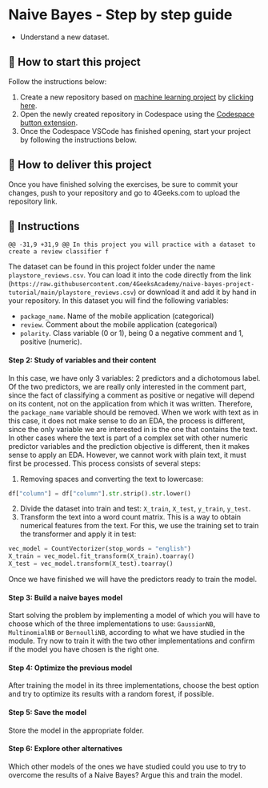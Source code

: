 <!-- hide -->
# Naive Bayes - Step by step guide
<!-- endhide -->

- Understand a new dataset.

## 🌱  How to start this project

Follow the instructions below:

1. Create a new repository based on [machine learning project](https://github.com/4GeeksAcademy/machine-learning-python-template/generate) by [clicking here](https://github.com/4GeeksAcademy/machine-learning-python-template).
2. Open the newly created repository in Codespace using the [Codespace button extension](https://docs.github.com/en/codespaces/developing-in-codespaces/creating-a-codespace-for-a-repository#creating-a-codespace-for-a-repository).
3. Once the Codespace VSCode has finished opening, start your project by following the instructions below.

## 🚛 How to deliver this project

Once you have finished solving the exercises, be sure to commit your changes, push to your repository and go to 4Geeks.com to upload the repository link.

## 📝 Instructions

	@@ -31,9 +31,9 @@ In this project you will practice with a dataset to create a review classifier f

The dataset can be found in this project folder under the name `playstore_reviews.csv`. You can load it into the code directly from the link (`https://raw.githubusercontent.com/4GeeksAcademy/naive-bayes-project-tutorial/main/playstore_reviews.csv`) or download it and add it by hand in your repository. In this dataset you will find the following variables:

- `package_name`. Name of the mobile application (categorical)
- `review`. Comment about the mobile application (categorical)
- `polarity`. Class variable (0 or 1), being 0 a negative comment and 1, positive (numeric).

#### Step 2: Study of variables and their content

In this case, we have only 3 variables: 2 predictors and a dichotomous label. Of the two predictors, we are really only interested in the comment part, since the fact of classifying a comment as positive or negative will depend on its content, not on the application from which it was written. Therefore, the `package_name` variable should be removed.
When we work with text as in this case, it does not make sense to do an EDA, the process is different, since the only variable we are interested in is the one that contains the text. In other cases where the text is part of a complex set with other numeric predictor variables and the prediction objective is different, then it makes sense to apply an EDA.
However, we cannot work with plain text, it must first be processed. This process consists of several steps:
1. Removing spaces and converting the text to lowercase:
```py
df["column"] = df["column"].str.strip().str.lower()
```
2. Divide the dataset into train and test: `X_train`, `X_test`, `y_train`, `y_test`.
3. Transform the text into a word count matrix. This is a way to obtain numerical features from the text. For this, we use the training set to train the transformer and apply it in test:
```py
vec_model = CountVectorizer(stop_words = "english")
X_train = vec_model.fit_transform(X_train).toarray()
X_test = vec_model.transform(X_test).toarray()
```
Once we have finished we will have the predictors ready to train the model.
#### Step 3: Build a naive bayes model
Start solving the problem by implementing a model of which you will have to choose which of the three implementations to use: `GaussianNB`, `MultinomialNB` or `BernoulliNB`, according to what we have studied in the module. Try now to train it with the two other implementations and confirm if the model you have chosen is the right one.
#### Step 4: Optimize the previous model
After training the model in its three implementations, choose the best option and try to optimize its results with a random forest, if possible.
#### Step 5: Save the model
Store the model in the appropriate folder.
#### Step 6: Explore other alternatives
Which other models of the ones we have studied could you use to try to overcome the results of a Naive Bayes? Argue this and train the model.
